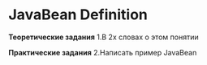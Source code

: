 # JavaBean Definition

**Теоретические задания**
1.В 2х словах о этом понятии

**Практические задания**
2.Написать пример JavaBean